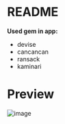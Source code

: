 # README

<strong> Used gem in app: </strong>
* devise
* cancancan
* ransack
* kaminari


# Preview

![image](https://user-images.githubusercontent.com/69473375/169078152-97db79ae-4022-44e8-95a5-03483ae8404c.png)

